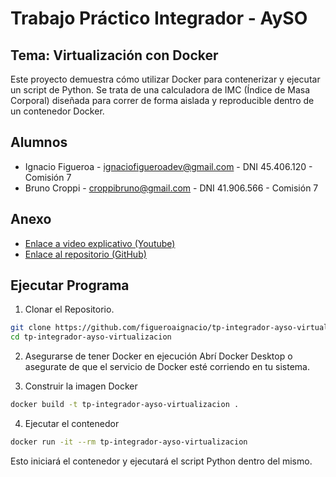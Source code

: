 # Trabajo Práctico Integrador - AySO

## Tema: Virtualización con Docker

Este proyecto demuestra cómo utilizar Docker para contenerizar y ejecutar un script de Python. Se trata de una calculadora de IMC (Índice de Masa Corporal) diseñada para correr de forma aislada y reproducible dentro de un contenedor Docker.

## Alumnos

- Ignacio Figueroa - ignaciofigueroadev@gmail.com - DNI 45.406.120 - Comisión 7
- Bruno Croppi - croppibruno@gmail.com - DNI 41.906.566 - Comisión 7

## Anexo

- [Enlace a video explicativo (Youtube)]()
- [Enlace al repositorio (GitHub)](https://github.com/figueroaignacio/tp-integrador-ayso-virtualizacion)

## Ejecutar Programa

1. Clonar el Repositorio.

```bash
git clone https://github.com/figueroaignacio/tp-integrador-ayso-virtualizacion.git
cd tp-integrador-ayso-virtualizacion
```

2. Asegurarse de tener Docker en ejecución
   Abrí Docker Desktop o asegurate de que el servicio de Docker esté corriendo en tu sistema.

3. Construir la imagen Docker

```bash
docker build -t tp-integrador-ayso-virtualizacion .
```

4. Ejecutar el contenedor

```bash
docker run -it --rm tp-integrador-ayso-virtualizacion
```

Esto iniciará el contenedor y ejecutará el script Python dentro del mismo.
